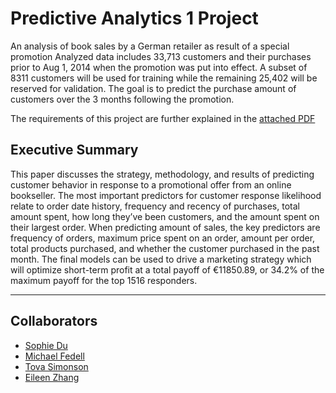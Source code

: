 # Predictive Analytics 1 Project

An analysis of book sales by a German retailer as result of a special promotion
Analyzed data includes 33,713 customers and their purchases prior to Aug 1, 2014 when the promotion was put into effect.
A subset of 8311 customers will be used for training while the remaining 25,402 will be reserved for validation.
The goal is to predict the purchase amount of customers over the 3 months following the promotion.

The requirements of this project are further explained in the [attached PDF](project2018.pdf)

## Executive Summary

This paper discusses the strategy, methodology, and results of predicting customer
behavior in response to a promotional offer from an online bookseller. The most
important predictors for customer response likelihood relate to order date history,
frequency and recency of purchases, total amount spent, how long they’ve been
customers, and the amount spent on their largest order. When predicting amount of
sales, the key predictors are frequency of orders, maximum price spent on an order,
amount per order, total products purchased, and whether the customer purchased in
the past month.  The final models can be used to drive a marketing strategy which
will optimize short-term profit at a total payoff of €11850.89, or 34.2% of the
maximum payoff for the top 1516 responders.

---

## Collaborators

- [Sophie Du](https://github.com/chuandu2)
- [Michael Fedell](https://github.com/michaelfedell)
- [Tova Simonson](https://github.com/tsarax)
- [Eileen Zhang](https://github.com/Eileenzyf)
